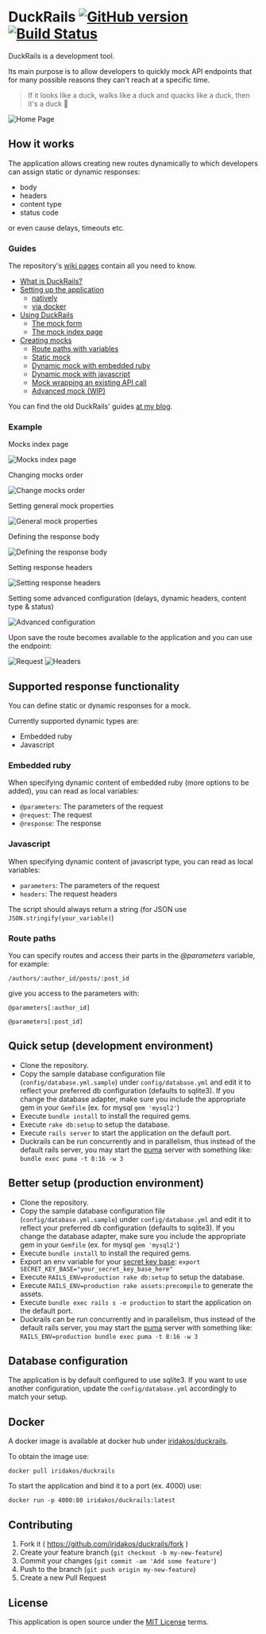 # DuckRails [![GitHub version](https://badge.fury.io/gh/iridakos%2Fduckrails.svg?a=1)](https://badge.fury.io/gh/iridakos%2Fduckrails?a=1) [![Build Status](https://travis-ci.org/iridakos/duckrails.svg?branch=master)](https://travis-ci.org/iridakos/duckrails)

DuckRails is a development tool.

Its main purpose is to allow developers to quickly mock API endpoints that for many possible reasons they can't reach at a specific time.

> If it looks like a duck, walks like a duck and quacks like a duck, then it's a duck :duck:

![Home Page](https://github.com/iridakos/duckrails/blob/master/documentation/readme/resources/duckrails-home-page.png?raw=true)

## How it works

The application allows creating new routes dynamically to which developers can assign static or dynamic responses:

- body
- headers
- content type
- status code

or even cause delays, timeouts etc.

### Guides

The repository's [wiki pages](https://github.com/iridakos/duckrails/wiki) contain all you need to know.
* [What is DuckRails?](https://github.com/iridakos/duckrails/wiki/What-is-DuckRails%3F)
* [Setting up the application](https://github.com/iridakos/duckrails/wiki/Setting-up-the-application)
  * [natively](https://github.com/iridakos/duckrails/wiki/Setup-DuckRails-natively)
  * [via docker](https://github.com/iridakos/duckrails/wiki/Setup-DuckRails-via-Docker)
* [Using DuckRails](https://github.com/iridakos/duckrails/wiki/Using-DuckRails)
  * [The mock form](https://github.com/iridakos/duckrails/wiki/Using-the-mock-form)
  * [The mock index page](https://github.com/iridakos/duckrails/wiki/Using-the-mock-index-page)
* [Creating mocks](https://github.com/iridakos/duckrails/wiki/Creating-mocks)
  * [Route paths with variables](https://github.com/iridakos/duckrails/wiki/Route-paths-with-variables)
  * [Static mock](https://github.com/iridakos/duckrails/wiki/Creating-a-simple-static-mock)
  * [Dynamic mock with embedded ruby](https://github.com/iridakos/duckrails/wiki/Creating-a-dynamic-mock-with-embedded-ruby)
  * [Dynamic mock with javascript](https://github.com/iridakos/duckrails/wiki/Creating-a-dynamic-mock-with-Javascript)
  * [Mock wrapping an existing API call](https://github.com/iridakos/duckrails/wiki/Creating-a-dynamic-mock-that-wraps-an-existing-API-call)
  * [Advanced mock (WIP)](https://github.com/iridakos/duckrails/wiki/Creating-an-advanced-mock)

You can find the old DuckRails' guides [at my blog](http://iridakos.com/2016/04/01/duckrails-guide.html).

### Example

Mocks index page

![Mocks index page](https://github.com/iridakos/duckrails/blob/master/documentation/readme/resources/duckrails-mock-index-page.png?raw=true)

Changing mocks order

![Change mocks order](https://github.com/iridakos/duckrails/blob/master/documentation/readme/resources/duckrails-change-mock-order.png?raw=true)

Setting general mock properties

![General mock properties](https://github.com/iridakos/duckrails/blob/master/documentation/readme/resources/duckrails-mock-general-tab.png?raw=true)

Defining the response body

![Defining the response body](https://github.com/iridakos/duckrails/blob/master/documentation/readme/resources/duckrails-mock-response-body-tab.png?raw=true)

Setting response headers

![Setting response headers](https://github.com/iridakos/duckrails/blob/master/documentation/readme/resources/duckrails-mock-headers-tab.png?raw=true)

Setting some advanced configuration (delays, dynamic headers, content type & status)

![Advanced configuration](https://github.com/iridakos/duckrails/blob/master/documentation/readme/resources/duckrails-mock-advanced.png?raw=true)

Upon save the route becomes available to the application and you can use the endpoint:

![Request](http://i.imgur.com/NaCIqs9.png)
![Headers](http://i.imgur.com/1jZciKH.png)

## Supported response functionality

You can define static or dynamic responses for a mock.

Currently supported dynamic types are:

- Embedded ruby
- Javascript

### Embedded ruby

When specifying dynamic content of embedded ruby (more options to be added), you can read as local variables:

- `@parameters`: The parameters of the request
- `@request`: The request
- `@response`: The response

### Javascript

When specifying dynamic content of javascript type, you can read as local variables:

- `parameters`: The parameters of the request
- `headers`: The request headers

The script should always return a string (for JSON use `JSON.stringify(your_variable)`)

### Route paths

You can specify routes and access their parts in the *@parameters* variable, for example:

`/authors/:author_id/posts/:post_id`

give you access to the parameters with:

`@parameters[:author_id]`

`@parameters[:post_id]`

## Quick setup (development environment)

* Clone the repository.
* Copy the sample database configuration file (`config/database.yml.sample`) under `config/database.yml` and edit it to reflect your preferred db configuration (defaults to sqlite3). If you change the database adapter, make sure you include the appropriate gem in your `Gemfile` (ex. for mysql `gem 'mysql2'`)
* Execute `bundle install` to install the required gems.
* Execute `rake db:setup` to setup the database.
* Execute `rails server` to start the application on the default port.
* Duckrails can be run concurrently and in parallelism, thus instead of the default rails server, you may start the [puma](https://github.com/puma/puma) server with something like: `bundle exec puma -t 8:16 -w 3`

## Better setup (production environment)
* Clone the repository.
* Copy the sample database configuration file (`config/database.yml.sample`) under `config/database.yml` and edit it to reflect your preferred db configuration (defaults to sqlite3). If you change the database adapter, make sure you include the appropriate gem in your `Gemfile` (ex. for mysql `gem 'mysql2'`)
* Execute `bundle install` to install the required gems.
* Export an env variable for your [secret key base](http://stackoverflow.com/questions/23726110/missing-production-secret-key-base-in-rails): `export SECRET_KEY_BASE="your_secret_key_base_here"`
* Execute `RAILS_ENV=production rake db:setup` to setup the database.
* Execute `RAILS_ENV=production rake assets:precompile` to generate the assets.
* Execute `bundle exec rails s -e production` to start the application on the default port.
* Duckrails can be run concurrently and in parallelism, thus instead of the default rails server, you may start the [puma](https://github.com/puma/puma) server with something like: `RAILS_ENV=production bundle exec puma -t 8:16 -w 3`

## Database configuration

The application is by default configured to use sqlite3. If you want to use another configuration, update the `config/database.yml` accordingly to match your setup.

## Docker

A docker image is available at docker hub under [iridakos/duckrails](https://hub.docker.com/r/iridakos/duckrails/).

To obtain the image use:

`docker pull iridakos/duckrails`

To start the application and bind it to a port (ex. 4000) use:

`docker run -p 4000:80 iridakos/duckrails:latest`

## Contributing

1. Fork it ( https://github.com/iridakos/duckrails/fork )
2. Create your feature branch (`git checkout -b my-new-feature`)
3. Commit your changes (`git commit -am 'Add some feature'`)
4. Push to the branch (`git push origin my-new-feature`)
5. Create a new Pull Request

## License

This application is open source under the [MIT License](https://opensource.org/licenses/MIT) terms.
